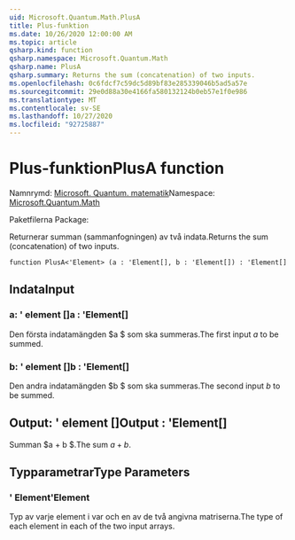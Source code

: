 ```yaml
---
uid: Microsoft.Quantum.Math.PlusA
title: Plus-funktion
ms.date: 10/26/2020 12:00:00 AM
ms.topic: article
qsharp.kind: function
qsharp.namespace: Microsoft.Quantum.Math
qsharp.name: PlusA
qsharp.summary: Returns the sum (concatenation) of two inputs.
ms.openlocfilehash: 0c6fdcf7c59dc5d89bf83e285339046b5ad5a57e
ms.sourcegitcommit: 29e0d88a30e4166fa580132124b0eb57e1f0e986
ms.translationtype: MT
ms.contentlocale: sv-SE
ms.lasthandoff: 10/27/2020
ms.locfileid: "92725887"
---
```

# <a name="plusa-function"></a><span data-ttu-id="60d08-102">Plus-funktion</span><span class="sxs-lookup"><span data-stu-id="60d08-102">PlusA function</span></span>

<span data-ttu-id="60d08-103">Namnrymd: [Microsoft. Quantum. matematik](xref:Microsoft.Quantum.Math)</span><span class="sxs-lookup"><span data-stu-id="60d08-103">Namespace: [Microsoft.Quantum.Math](xref:Microsoft.Quantum.Math)</span></span>

<span data-ttu-id="60d08-104">Paketfilerna [](https://nuget.org/packages/)</span><span class="sxs-lookup"><span data-stu-id="60d08-104">Package: [](https://nuget.org/packages/)</span></span>


<span data-ttu-id="60d08-105">Returnerar summan (sammanfogningen) av två indata.</span><span class="sxs-lookup"><span data-stu-id="60d08-105">Returns the sum (concatenation) of two inputs.</span></span>

```qsharp
function PlusA<'Element> (a : 'Element[], b : 'Element[]) : 'Element[]
```


## <a name="input"></a><span data-ttu-id="60d08-106">Indata</span><span class="sxs-lookup"><span data-stu-id="60d08-106">Input</span></span>

### <a name="a--element"></a><span data-ttu-id="60d08-107">a: ' element []</span><span class="sxs-lookup"><span data-stu-id="60d08-107">a : 'Element[]</span></span>

<span data-ttu-id="60d08-108">Den första indatamängden $a $ som ska summeras.</span><span class="sxs-lookup"><span data-stu-id="60d08-108">The first input $a$ to be summed.</span></span>


### <a name="b--element"></a><span data-ttu-id="60d08-109">b: ' element []</span><span class="sxs-lookup"><span data-stu-id="60d08-109">b : 'Element[]</span></span>

<span data-ttu-id="60d08-110">Den andra indatamängden $b $ som ska summeras.</span><span class="sxs-lookup"><span data-stu-id="60d08-110">The second input $b$ to be summed.</span></span>



## <a name="output--element"></a><span data-ttu-id="60d08-111">Output: ' element []</span><span class="sxs-lookup"><span data-stu-id="60d08-111">Output : 'Element[]</span></span>

<span data-ttu-id="60d08-112">Summan $a + b $.</span><span class="sxs-lookup"><span data-stu-id="60d08-112">The sum $a + b$.</span></span>

## <a name="type-parameters"></a><span data-ttu-id="60d08-113">Typparametrar</span><span class="sxs-lookup"><span data-stu-id="60d08-113">Type Parameters</span></span>

### <a name="element"></a><span data-ttu-id="60d08-114">' Element</span><span class="sxs-lookup"><span data-stu-id="60d08-114">'Element</span></span>

<span data-ttu-id="60d08-115">Typ av varje element i var och en av de två angivna matriserna.</span><span class="sxs-lookup"><span data-stu-id="60d08-115">The type of each element in each of the two input arrays.</span></span>
